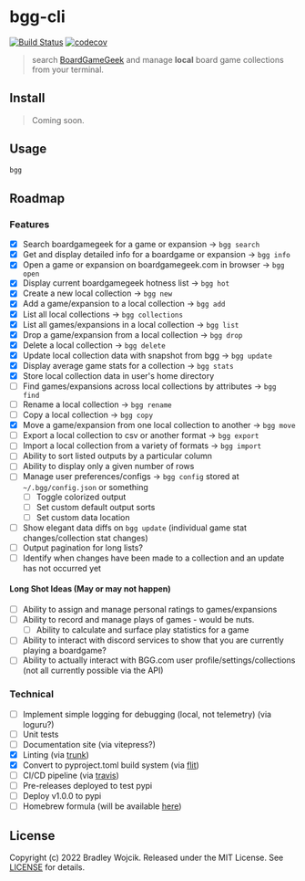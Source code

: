 # bgg-cli

[![Build Status](https://api.travis-ci.com/boldandbrad/bgg-cli.svg?branch=main)](https://travis-ci.com/github/boldandbrad/bgg-cli)
[![codecov](https://codecov.io/gh/boldandbrad/bgg-cli/branch/main/graph/badge.svg)](https://codecov.io/gh/boldandbrad/bgg-cli)

<!-- [![Docs](https://img.shields.io/website?down_message=down&label=docs&up_message=online&url=https%3A%2F%2Fboldandbrad.github.io%2Fbgg-cli%2F)](https://boldandbrad.github.io/bgg-cli/) -->
<!-- [![PyPI](https://img.shields.io/pypi/v/bgg-cli)](https://pypi.org/project/bgg-cli/) -->
<!-- ![PyPI - Downloads](https://img.shields.io/pypi/dm/bgg-cli) -->

> search [BoardGameGeek](https://boardgamegeek.com) and manage **local** board game collections from your terminal.

## Install

> Coming soon.

<!-- ```zsh
brew tap boldandbrad/homebrew-tap
brew install bgg-cli
```

or

```zsh
pipx install bgg-cli
```

or

```zsh
pip install bgg-cli
``` -->

<!-- > For more details, read the **bgg-cli** [install guide](https://boldandbrad.github.io/bgg-cli/#/install). -->

## Usage

```zsh
bgg
```

<!-- > For more usage details, read the **bgg-cli** [usage guide](https://boldandbrad.github.io/bgg-cli/#/usage). -->

## Roadmap

<!-- TODO: add link to changelog here -->

### Features

- [x] Search boardgamegeek for a game or expansion -> `bgg search`
- [x] Get and display detailed info for a boardgame or expansion -> `bgg info`
- [x] Open a game or expansion on boardgamegeek.com in browser -> `bgg open`
- [x] Display current boardgamegeek hotness list -> `bgg hot`
- [x] Create a new local collection -> `bgg new`
- [x] Add a game/expansion to a local collection -> `bgg add`
- [x] List all local collections -> `bgg collections`
- [x] List all games/expansions in a local collection -> `bgg list`
- [x] Drop a game/expansion from a local collection -> `bgg drop`
- [x] Delete a local collection -> `bgg delete`
- [x] Update local collection data with snapshot from bgg -> `bgg update`
- [x] Display average game stats for a collection -> `bgg stats`
- [x] Store local collection data in user's home directory
- [ ] Find games/expansions across local collections by attributes -> `bgg find`
- [ ] Rename a local collection -> `bgg rename`
- [ ] Copy a local collection -> `bgg copy`
- [x] Move a game/expansion from one local collection to another -> `bgg move`
- [ ] Export a local collection to csv or another format -> `bgg export`
- [ ] Import a local collection from a variety of formats -> `bgg import`
- [ ] Ability to sort listed outputs by a particular column
- [ ] Ability to display only a given number of rows
- [ ] Manage user preferences/configs -> `bgg config` stored at `~/.bgg/config.json` or something
  - [ ] Toggle colorized output
  - [ ] Set custom default output sorts
  - [ ] Set custom data location
- [ ] Show elegant data diffs on `bgg update` (individual game stat changes/collection stat changes)
- [ ] Output pagination for long lists?
- [ ] Identify when changes have been made to a collection and an update has not occurred yet

#### Long Shot Ideas (May or may not happen)

- [ ] Ability to assign and manage personal ratings to games/expansions
- [ ] Ability to record and manage plays of games - would be nuts.
  - [ ] Ability to calculate and surface play statistics for a game
- [ ] Ability to interact with discord services to show that you are currently playing a boardgame?
- [ ] Ability to actually interact with BGG.com user profile/settings/collections (not all currently possible via the API)

### Technical

- [ ] Implement simple logging for debugging (local, not telemetry) (via loguru?)
- [ ] Unit tests
- [ ] Documentation site (via vitepress?)
- [x] Linting (via [trunk](trunk.io))
- [x] Convert to pyproject.toml build system (via [flit](flit.pypa.io))
- [ ] CI/CD pipeline (via [travis](travis-ci.com))
- [ ] Pre-releases deployed to test pypi
- [ ] Deploy v1.0.0 to pypi
- [ ] Homebrew formula (will be available [here](https://github.com/boldandbrad/homebrew-tap))

## License

Copyright (c) 2022 Bradley Wojcik. Released under the MIT License. See
[LICENSE](LICENSE) for details.
